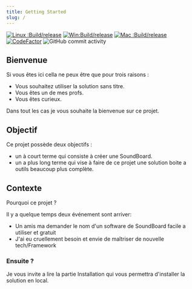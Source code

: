 ```yaml
---
title: Getting Started
slug: /
---
```


[![Linux :Build/release](https://github.com/batleforc/UnlabeledProject/actions/workflows/build-linux.yml/badge.svg)](https://github.com/batleforc/UnlabeledProject/actions/workflows/build-linux.yml)
[![Win:Build/release](https://github.com/batleforc/UnlabeledProject/actions/workflows/build-windows.yml/badge.svg)](https://github.com/batleforc/UnlabeledProject/actions/workflows/build-windows.yml)
[![Mac :Build/release](https://github.com/batleforc/UnlabeledProject/actions/workflows/build-mac.yml/badge.svg)](https://github.com/batleforc/UnlabeledProject/actions/workflows/build-mac.yml)
[![CodeFactor](https://www.codefactor.io/repository/github/batleforc/unlabeledproject/badge)](https://www.codefactor.io/repository/github/batleforc/unlabeledproject)
![GitHub commit activity](https://img.shields.io/github/commit-activity/m/batleforc/UnlabeledProject)

## Bienvenue

Si vous êtes ici cella ne peux être que pour trois raisons :

- Vous souhaitez utiliser la solution sans titre.
- Vous êtes un de mes profs.
- Vous êtes curieux.

Dans tout les cas je vous souhaite la bienvenue sur ce projet.

## Objectif

Ce projet possède deux objectifs :

- un à court terme qui consiste à créer une SoundBoard.
- un a plus long terme qui vise à faire de ce projet une solution boite a outils beaucoup plus complète.

## Contexte

Pourquoi ce projet ?

Il y a quelque temps deux événement sont arriver:

- Un amis ma demander le nom d'un software de SoundBoard facile a utiliser et gratuit
- J'ai eu cruellement besoin et envie de maîtriser de nouvelle tech/Framework

### Ensuite ?

Je vous invite a lire la partie Installation qui vous permettra d'installer la solution en local.
